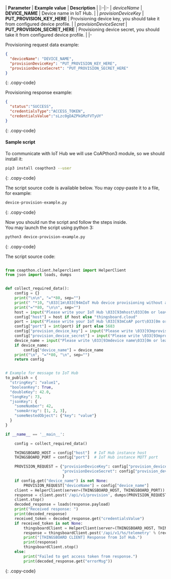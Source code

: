 | **Parameter**             | **Example value**                            | **Description**                                                                |
|:-|:-
| *deviceName*              | **DEVICE_NAME**                              | Device name in IoT Hub.                                                    |
| *provisionDeviceKey*      | **PUT_PROVISION_KEY_HERE**                   | Provisioning device key, you should take it from configured device profile.    |
| *provisionDeviceSecret*   | **PUT_PROVISION_SECRET_HERE**                | Provisioning device secret, you should take it from configured device profile. | 
|-

Provisioning request data example:
 
```json
{
  "deviceName": "DEVICE_NAME",
  "provisionDeviceKey": "PUT_PROVISION_KEY_HERE",
  "provisionDeviceSecret": "PUT_PROVISION_SECRET_HERE"
}
```
{: .copy-code}

Provisioning response example:

```json
{
  "status":"SUCCESS",
  "credentialsType":"ACCESS_TOKEN",
  "credentialsValue":"sLzc0gDAZPkGMzFVTyUY"
}
```
{: .copy-code}


#### Sample script

To communicate with IoT Hub we will use CoAPthon3 module, so we should install it:

```bash
pip3 install coapthon3 --user
```
{: .copy-code}

The script source code is available below. You may copy-paste it to a file, for example:

```bash
device-provision-example.py
```
{: .copy-code}

Now you should run the script and follow the steps inside.  
You may launch the script using python 3:  

```bash 
python3 device-provision-example.py
```
{: .copy-code}

The script source code: 

```python

from coapthon.client.helperclient import HelperClient
from json import loads, dumps


def collect_required_data():
    config = {}
    print("\n\n", "="*80, sep="")
    print(" "*10, "\033[1m\033[94mIoT Hub device provisioning without authorization example script. CoAP API\033[0m", sep="")
    print("="*80, "\n\n", sep="")
    host = input("Please write your IoT Hub \033[93mhost\033[0m or leave it blank to use default (thingsboard.cloud): ")
    config["host"] = host if host else "thingsboard.cloud"
    port = input("Please write your IoT Hub \033[93mCoAP port\033[0m or leave it blank to use default (5683): ")
    config["port"] = int(port) if port else 5683
    config["provision_device_key"] = input("Please write \033[93mprovision device key\033[0m: ")
    config["provision_device_secret"] = input("Please write \033[93mprovision device secret\033[0m: ")
    device_name = input("Please write \033[93mdevice name\033[0m or leave it blank to generate: ")
    if device_name:
        config["device_name"] = device_name
    print("\n", "="*80, "\n", sep="")
    return config


# Example for message to IoT Hub
to_publish = {
  "stringKey": "value1",
  "booleanKey": True,
  "doubleKey": 42.0,
  "longKey": 73,
  "jsonKey": {
    "someNumber": 42,
    "someArray": [1, 2, 3],
    "someNestedObject": {"key": "value"}
  }
}

if __name__ == '__main__':

    config = collect_required_data()

    THINGSBOARD_HOST = config["host"]  # IoT Hub instance host
    THINGSBOARD_PORT = config["port"]  # IoT Hub instance MQTT port

    PROVISION_REQUEST = {"provisionDeviceKey": config["provision_device_key"],  # Provision device key, replace this value with your value from device profile.
                         "provisionDeviceSecret": config["provision_device_secret"],  # Provision device secret, replace this value with your value from device profile.
                         }
    if config.get("device_name") is not None:
        PROVISION_REQUEST["deviceName"] = config["device_name"]
    client = HelperClient(server=(THINGSBOARD_HOST, THINGSBOARD_PORT))
    response = client.post('/api/v1/provision', dumps(PROVISION_REQUEST))
    client.stop()
    decoded_response = loads(response.payload)
    print("Received response: ")
    print(decoded_response)
    received_token = decoded_response.get("credentialsValue")
    if received_token is not None:
        thingsboardClient = HelperClient(server=(THINGSBOARD_HOST, THINGSBOARD_PORT))
        response = thingsboardClient.post('/api/v1/%s/telemetry' % (received_token,), dumps(to_publish))
        print("[THINGSBOARD CLIENT] Response from IoT Hub.")
        print(response)
        thingsboardClient.stop()
    else:
        print("Failed to get access token from response.")
        print(decoded_response.get("errorMsg"))

```
{: .copy-code}
